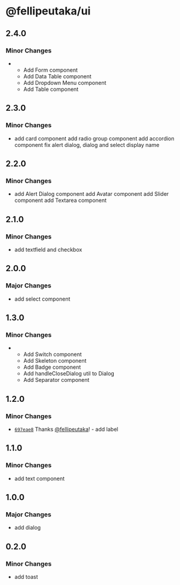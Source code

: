 # @fellipeutaka/ui

## 2.4.0

### Minor Changes

- - Add Form component
  - Add Data Table component
  - Add Dropdown Menu component
  - Add Table component

## 2.3.0

### Minor Changes

- add card component
  add radio group component
  add accordion component
  fix alert dialog, dialog and select display name

## 2.2.0

### Minor Changes

- add Alert Dialog component
  add Avatar component
  add Slider component
  add Textarea component

## 2.1.0

### Minor Changes

- add textfield and checkbox

## 2.0.0

### Major Changes

- add select component

## 1.3.0

### Minor Changes

- - Add Switch component
  - Add Skeleton component
  - Add Badge component
  - Add handleCloseDialog util to Dialog
  - Add Separator component

## 1.2.0

### Minor Changes

- [`697eae8`](https://github.com/fellipeutaka/ui/commit/697eae88fc0b1a91b1ab865330d2e6f82c2b0f5b) Thanks [@fellipeutaka](https://github.com/fellipeutaka)! - add label

## 1.1.0

### Minor Changes

- add text component

## 1.0.0

### Major Changes

- add dialog

## 0.2.0

### Minor Changes

- add toast
